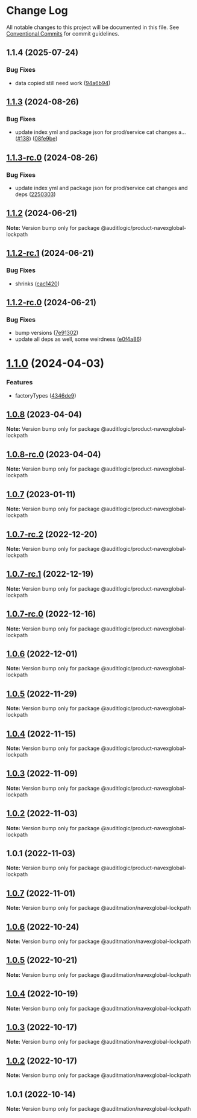 # Change Log

All notable changes to this project will be documented in this file.
See [Conventional Commits](https://conventionalcommits.org) for commit guidelines.

## 1.1.4 (2025-07-24)


### Bug Fixes

* data copied still need work ([94a6b94](https://github.com/zerobias-org/product/commit/94a6b942fb0516367548599d739529536132755a))





## [1.1.3](https://github.com/auditlogic/product/compare/@auditlogic/product-navexglobal-lockpath@1.1.2...@auditlogic/product-navexglobal-lockpath@1.1.3) (2024-08-26)


### Bug Fixes

* update index yml and package json for prod/service cat changes a… ([#138](https://github.com/auditlogic/product/issues/138)) ([08fe9be](https://github.com/auditlogic/product/commit/08fe9beb1c8457462a19bc69caa02e6212d97e1a))





## [1.1.3-rc.0](https://github.com/auditlogic/product/compare/@auditlogic/product-navexglobal-lockpath@1.1.2...@auditlogic/product-navexglobal-lockpath@1.1.3-rc.0) (2024-08-26)


### Bug Fixes

* update index yml and package json for prod/service cat changes and deps ([2250303](https://github.com/auditlogic/product/commit/225030363a363608240135b7ebed386b28f01e4b))





## [1.1.2](https://github.com/auditlogic/product/compare/@auditlogic/product-navexglobal-lockpath@1.1.2-rc.1...@auditlogic/product-navexglobal-lockpath@1.1.2) (2024-06-21)

**Note:** Version bump only for package @auditlogic/product-navexglobal-lockpath





## [1.1.2-rc.1](https://github.com/auditlogic/product/compare/@auditlogic/product-navexglobal-lockpath@1.1.2-rc.0...@auditlogic/product-navexglobal-lockpath@1.1.2-rc.1) (2024-06-21)


### Bug Fixes

* shrinks ([cac1420](https://github.com/auditlogic/product/commit/cac14200fefcd8183ab69fe89a47bd3f70f563e9))





## [1.1.2-rc.0](https://github.com/auditlogic/product/compare/@auditlogic/product-navexglobal-lockpath@1.1.0...@auditlogic/product-navexglobal-lockpath@1.1.2-rc.0) (2024-06-21)


### Bug Fixes

* bump versions ([7e91302](https://github.com/auditlogic/product/commit/7e913023b8b312150ed7762c32fbbe616be71de5))
* update all deps as well, some weirdness ([e0f4a86](https://github.com/auditlogic/product/commit/e0f4a864714e2d3de6bbf3da014d5312fe53be2f))





# [1.1.0](https://github.com/auditlogic/product/compare/@auditlogic/product-navexglobal-lockpath@1.0.8...@auditlogic/product-navexglobal-lockpath@1.1.0) (2024-04-03)


### Features

* factoryTypes ([4346de9](https://github.com/auditlogic/product/commit/4346de92693aee892fccf725338ffc7b80ab182b))





## [1.0.8](https://github.com/auditlogic/product/compare/@auditlogic/product-navexglobal-lockpath@1.0.7...@auditlogic/product-navexglobal-lockpath@1.0.8) (2023-04-04)

**Note:** Version bump only for package @auditlogic/product-navexglobal-lockpath





## [1.0.8-rc.0](https://github.com/auditlogic/product/compare/@auditlogic/product-navexglobal-lockpath@1.0.7...@auditlogic/product-navexglobal-lockpath@1.0.8-rc.0) (2023-04-04)

**Note:** Version bump only for package @auditlogic/product-navexglobal-lockpath





## [1.0.7](https://github.com/auditlogic/product/compare/@auditlogic/product-navexglobal-lockpath@1.0.7-rc.2...@auditlogic/product-navexglobal-lockpath@1.0.7) (2023-01-11)

**Note:** Version bump only for package @auditlogic/product-navexglobal-lockpath





## [1.0.7-rc.2](https://github.com/auditlogic/product/compare/@auditlogic/product-navexglobal-lockpath@1.0.6...@auditlogic/product-navexglobal-lockpath@1.0.7-rc.2) (2022-12-20)

**Note:** Version bump only for package @auditlogic/product-navexglobal-lockpath





## [1.0.7-rc.1](https://github.com/auditlogic/product/compare/@auditlogic/product-navexglobal-lockpath@1.0.6...@auditlogic/product-navexglobal-lockpath@1.0.7-rc.1) (2022-12-19)

**Note:** Version bump only for package @auditlogic/product-navexglobal-lockpath





## [1.0.7-rc.0](https://github.com/auditlogic/product/compare/@auditlogic/product-navexglobal-lockpath@1.0.6...@auditlogic/product-navexglobal-lockpath@1.0.7-rc.0) (2022-12-16)

**Note:** Version bump only for package @auditlogic/product-navexglobal-lockpath





## [1.0.6](https://github.com/auditlogic/product/compare/@auditlogic/product-navexglobal-lockpath@1.0.5...@auditlogic/product-navexglobal-lockpath@1.0.6) (2022-12-01)

**Note:** Version bump only for package @auditlogic/product-navexglobal-lockpath





## [1.0.5](https://github.com/auditlogic/product/compare/@auditlogic/product-navexglobal-lockpath@1.0.4...@auditlogic/product-navexglobal-lockpath@1.0.5) (2022-11-29)

**Note:** Version bump only for package @auditlogic/product-navexglobal-lockpath





## [1.0.4](https://github.com/auditlogic/product/compare/@auditlogic/product-navexglobal-lockpath@1.0.3...@auditlogic/product-navexglobal-lockpath@1.0.4) (2022-11-15)

**Note:** Version bump only for package @auditlogic/product-navexglobal-lockpath





## [1.0.3](https://github.com/auditlogic/product/compare/@auditlogic/product-navexglobal-lockpath@1.0.2...@auditlogic/product-navexglobal-lockpath@1.0.3) (2022-11-09)

**Note:** Version bump only for package @auditlogic/product-navexglobal-lockpath





## [1.0.2](https://github.com/auditlogic/product/compare/@auditlogic/product-navexglobal-lockpath@1.0.1...@auditlogic/product-navexglobal-lockpath@1.0.2) (2022-11-03)

**Note:** Version bump only for package @auditlogic/product-navexglobal-lockpath





## 1.0.1 (2022-11-03)

**Note:** Version bump only for package @auditlogic/product-navexglobal-lockpath





## [1.0.7](https://github.com/auditmation/store-content/compare/@auditmation/navexglobal-lockpath@1.0.6...@auditmation/navexglobal-lockpath@1.0.7) (2022-11-01)

**Note:** Version bump only for package @auditmation/navexglobal-lockpath





## [1.0.6](https://github.com/auditmation/store-content/compare/@auditmation/navexglobal-lockpath@1.0.5...@auditmation/navexglobal-lockpath@1.0.6) (2022-10-24)

**Note:** Version bump only for package @auditmation/navexglobal-lockpath





## [1.0.5](https://github.com/auditmation/store-content/compare/@auditmation/navexglobal-lockpath@1.0.4...@auditmation/navexglobal-lockpath@1.0.5) (2022-10-21)

**Note:** Version bump only for package @auditmation/navexglobal-lockpath





## [1.0.4](https://github.com/auditmation/store-content/compare/@auditmation/navexglobal-lockpath@1.0.3...@auditmation/navexglobal-lockpath@1.0.4) (2022-10-19)

**Note:** Version bump only for package @auditmation/navexglobal-lockpath





## [1.0.3](https://github.com/auditmation/store-content/compare/@auditmation/navexglobal-lockpath@1.0.2...@auditmation/navexglobal-lockpath@1.0.3) (2022-10-17)

**Note:** Version bump only for package @auditmation/navexglobal-lockpath





## [1.0.2](https://github.com/auditmation/store-content/compare/@auditmation/navexglobal-lockpath@1.0.1...@auditmation/navexglobal-lockpath@1.0.2) (2022-10-17)

**Note:** Version bump only for package @auditmation/navexglobal-lockpath





## 1.0.1 (2022-10-14)

**Note:** Version bump only for package @auditmation/navexglobal-lockpath
